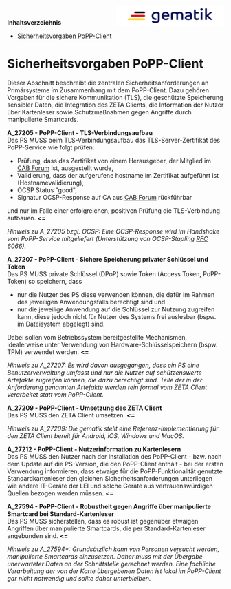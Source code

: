 <img align="right" width="250" src="../images/Gematik_Logo_Flag_With_Background.png"/><br/>

**Inhaltsverzeichnis**

<!-- TOC -->
* [Sicherheitsvorgaben PoPP-Client](#sicherheitsvorgaben-popp-client)
<!-- TOC -->

# Sicherheitsvorgaben PoPP-Client

Dieser Abschnitt beschreibt die zentralen Sicherheitsanforderungen an
Primärsysteme im Zusammenhang mit dem PoPP-Client.
Dazu gehören Vorgaben für die sichere Kommunikation (TLS), die geschützte
Speicherung sensibler Daten, die Integration des ZETA Clients, die
Information der Nutzer über Kartenleser sowie Schutzmaßnahmen gegen Angriffe
durch manipulierte Smartcards.

**A_27205 - PoPP-Client - TLS-Verbindungsaufbau**  
Das PS MUSS beim TLS-Verbindungsaufbau das TLS-Server-Zertifikat des
PoPP-Service wie folgt prüfen:

- Prüfung, dass das Zertifikat von einem Herausgeber, der Mitglied im [CAB Forum][]
  ist, ausgestellt wurde,
- Validierung, dass der aufgerufene hostname im Zertifikat aufgeführt ist
  (Hostnamevalidierung),
- OCSP Status "good",
- Signatur OCSP-Response auf CA aus [CAB Forum][] rückführbar

und nur im Falle einer erfolgreichen, positiven Prüfung die TLS-Verbindung
aufbauen. **<=**

_Hinweis zu A_27205 bzgl. OCSP: Eine OCSP-Response wird im Handshake vom
PoPP-Service mitgeliefert (Unterstützung von OCSP-Stapling [RFC 6066][])._

**A_27207 - PoPP-Client - Sichere Speicherung privater Schlüssel und Token**  
Das PS MUSS private Schlüssel (DPoP) sowie Token (Access Token, PoPP-Token) so
speichern, dass

- nur die Nutzer des PS diese verwenden können, die dafür im Rahmen des
  jeweiligen Anwendungsfalls berechtigt sind und
- nur die jeweilige Anwendung auf die Schlüssel zur Nutzung zugreifen kann,
  diese jedoch nicht für Nutzer des Systems frei auslesbar (bspw. im Dateisystem
  abgelegt) sind.

Dabei sollen vom Betriebssystem bereitgestellte Mechanismen, idealerweise unter
Verwendung von Hardware-Schlüsselspeichern (bspw. TPM) verwendet werden. **<=**

_Hinweis zu A_27207: Es wird davon ausgegangen, dass ein PS eine
Benutzerverwaltung umfasst und nur die Nutzer auf schützenswerte Artefakte
zugreifen können, die dazu berechtigt sind. Teile der in der Anforderung
genannten Artefakte werden rein formal vom ZETA Client verarbeitet statt vom
PoPP-Client._

**A_27209 - PoPP-Client - Umsetzung des ZETA Client**  
Das PS MUSS den ZETA Client umsetzen. **<=**

_Hinweis zu A_27209: Die gematik stellt eine Referenz-Implementierung für den
ZETA Client bereit für Android, iOS, Windows und MacOS._

**A_27212 - PoPP-Client - Nutzerinformation zu Kartenlesern**  
Das PS MUSS den Nutzer nach der Installation des PoPP-Client - bzw. nach dem
Update auf die PS-Version, die den PoPP-Client enthält - bei der ersten
Verwendung informieren, dass etwaige für die PoPP-Funktionalität genutzte
Standardkartenleser den gleichen Sicherheitsanforderungen unterliegen wie andere
IT-Geräte der LEI und solche Geräte aus vertrauenswürdigen Quellen bezogen
werden müssen. **<=**

<!-- afi: Ich habe die folgende AFO gestrichen. Der PoPP-Service führt alle
erforderlichen Prüfungen durch. Ich wüsste auch nicht, wie der PoPP-Client
hier sinnvoll prüfen könnte. Mir fällt dazu nur Folgendes ein:
1. alle Antwort APDU verwerfen, die mehr als 65538 Byte groß sind. -->

**A_27594 - PoPP-Client - Robustheit gegen Angriffe über manipulierte Smartcard
bei Standard-Kartenleser**  
Das PS MUSS sicherstellen, dass es robust ist gegenüber etwaigen Angriffen über
manipulierte Smartcards, die per Standard-Kartenleser angebunden sind. **<=**

_Hinweis zu A_27594*: Grundsätzlich kann von Personen versucht werden,
manipulierte Smartcards einzusetzen.
Daher muss mit der Übergabe unerwarteter Daten an der Schnittstelle gerechnet
werden.
Eine fachliche Verarbeitung der von der Karte übergebenen Daten ist lokal
im PoPP-Client gar nicht notwendig und sollte daher unterbleiben._

[CAB Forum]:https://cabforum.org/
[RFC 6066]:https://datatracker.ietf.org/doc/html/rfc6066
